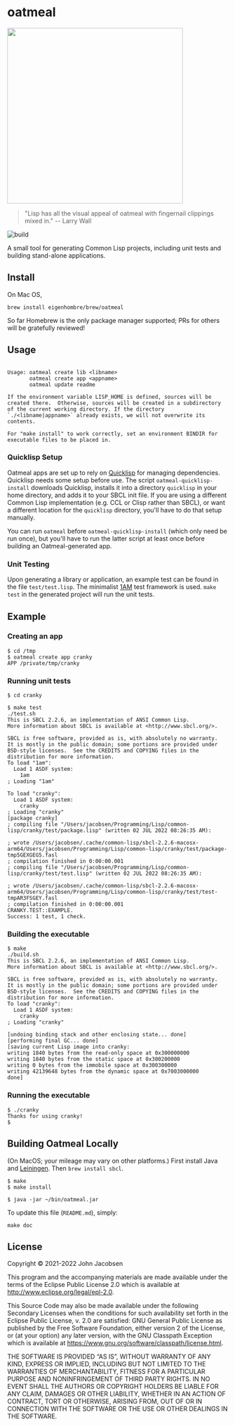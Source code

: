# oatmeal

<img src="/oats.jpg" width="400">

> "Lisp has all the visual appeal of oatmeal with fingernail clippings mixed in."
> -- Larry Wall

![build](https://github.com/eigenhombre/oatmeal/actions/workflows/build.yml/badge.svg)

A small tool for generating Common Lisp projects, including unit tests
and building stand-alone applications.

## Install

On Mac OS,

    brew install eigenhombre/brew/oatmeal

So far Homebrew is the only package manager supported; PRs for others
will be gratefully reviewed!

## Usage

<!-- BEGIN OATMEAL USAGE -->
```

Usage: oatmeal create lib <libname>
       oatmeal create app <appname>
       oatmeal update readme

If the environment variable LISP_HOME is defined, sources will be
created there.  Otherwise, sources will be created in a subdirectory
of the current working directory. If the directory
`./<libname|appname>` already exists, we will not overwrite its
contents.

For "make install" to work correctly, set an environment BINDIR for
executable files to be placed in.

```
<!-- END OATMEAL USAGE -->

### Quicklisp Setup

Oatmeal apps are set up to rely on
[Quicklisp](https://www.quicklisp.org/beta/) for managing
dependencies.  Quicklisp needs some setup before use.  The script
`oatmeal-quicklisp-install` downloads Quicklisp, installs it into a
directory `quicklisp` in your home directory, and adds it to your SBCL
init file.  If you are using a different Common Lisp implementation
(e.g. CCL or Clisp rather than SBCL), or want a different location for
the `quicklisp` directory, you'll have to do that setup manually.

You can run `oatmeal` before `oatmeal-quicklisp-install` (which only
need be run once), but you'll have to run the latter script at least
once before building an Oatmeal-generated app.

### Unit Testing

Upon generating a library or application, an example test can be found
in the file `test/test.lisp`.  The minimalist
[1AM](https://github.com/lmj/1am) test framework is used.  `make test`
in the generated project will run the unit tests.

## Example

### Creating an app

    $ cd /tmp
    $ oatmeal create app cranky
    APP /private/tmp/cranky

### Running unit tests

    $ cd cranky

    $ make test
    ./test.sh
    This is SBCL 2.2.6, an implementation of ANSI Common Lisp.
    More information about SBCL is available at <http://www.sbcl.org/>.

    SBCL is free software, provided as is, with absolutely no warranty.
    It is mostly in the public domain; some portions are provided under
    BSD-style licenses.  See the CREDITS and COPYING files in the
    distribution for more information.
    To load "1am":
      Load 1 ASDF system:
        1am
    ; Loading "1am"

    To load "cranky":
      Load 1 ASDF system:
        cranky
    ; Loading "cranky"
    [package cranky]
    ; compiling file "/Users/jacobsen/Programming/Lisp/common-lisp/cranky/test/package.lisp" (written 02 JUL 2022 08:26:35 AM):

    ; wrote /Users/jacobsen/.cache/common-lisp/sbcl-2.2.6-macosx-arm64/Users/jacobsen/Programming/Lisp/common-lisp/cranky/test/package-tmp5GEXGEG5.fasl
    ; compilation finished in 0:00:00.001
    ; compiling file "/Users/jacobsen/Programming/Lisp/common-lisp/cranky/test/test.lisp" (written 02 JUL 2022 08:26:35 AM):

    ; wrote /Users/jacobsen/.cache/common-lisp/sbcl-2.2.6-macosx-arm64/Users/jacobsen/Programming/Lisp/common-lisp/cranky/test/test-tmpAR3FSGEY.fasl
    ; compilation finished in 0:00:00.001
    CRANKY.TEST::EXAMPLE.
    Success: 1 test, 1 check.

### Building the executable

    $ make
    ./build.sh
    This is SBCL 2.2.6, an implementation of ANSI Common Lisp.
    More information about SBCL is available at <http://www.sbcl.org/>.

    SBCL is free software, provided as is, with absolutely no warranty.
    It is mostly in the public domain; some portions are provided under
    BSD-style licenses.  See the CREDITS and COPYING files in the
    distribution for more information.
    To load "cranky":
      Load 1 ASDF system:
        cranky
    ; Loading "cranky"

    [undoing binding stack and other enclosing state... done]
    [performing final GC... done]
    [saving current Lisp image into cranky:
    writing 1840 bytes from the read-only space at 0x300000000
    writing 1840 bytes from the static space at 0x300200000
    writing 0 bytes from the immobile space at 0x300300000
    writing 42139648 bytes from the dynamic space at 0x7003000000
    done]

### Running the executable

    $ ./cranky
    Thanks for using cranky!
    $

## Building Oatmeal Locally

(On MacOS; your mileage may vary on other platforms.) First install
Java and [Leiningen](https://leiningen.org/).  Then `brew install sbcl`.

    $ make
    $ make install

    $ java -jar ~/bin/oatmeal.jar

To update this file (`README.md`), simply:

    make doc

## License

Copyright © 2021-2022 John Jacobsen

This program and the accompanying materials are made available under the
terms of the Eclipse Public License 2.0 which is available at
http://www.eclipse.org/legal/epl-2.0.

This Source Code may also be made available under the following Secondary
Licenses when the conditions for such availability set forth in the Eclipse
Public License, v. 2.0 are satisfied: GNU General Public License as published by
the Free Software Foundation, either version 2 of the License, or (at your
option) any later version, with the GNU Classpath Exception which is available
at https://www.gnu.org/software/classpath/license.html.

THE SOFTWARE IS PROVIDED “AS IS”, WITHOUT WARRANTY OF ANY KIND,
EXPRESS OR IMPLIED, INCLUDING BUT NOT LIMITED TO THE WARRANTIES OF
MERCHANTABILITY, FITNESS FOR A PARTICULAR PURPOSE AND NONINFRINGEMENT
OF THIRD PARTY RIGHTS. IN NO EVENT SHALL THE AUTHORS OR COPYRIGHT
HOLDERS BE LIABLE FOR ANY CLAIM, DAMAGES OR OTHER LIABILITY, WHETHER
IN AN ACTION OF CONTRACT, TORT OR OTHERWISE, ARISING FROM, OUT OF OR
IN CONNECTION WITH THE SOFTWARE OR THE USE OR OTHER DEALINGS IN THE
SOFTWARE.
